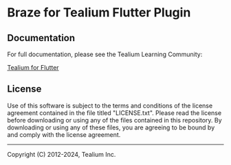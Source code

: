 # Braze for Tealium Flutter Plugin

## Documentation
For full documentation, please see the Tealium Learning Community:

[Tealium for Flutter](https://docs.tealium.com/platforms/flutter/)

## License

Use of this software is subject to the terms and conditions of the license agreement contained in the file titled "LICENSE.txt".  Please read the license before downloading or using any of the files contained in this repository. By downloading or using any of these files, you are agreeing to be bound by and comply with the license agreement.


---
Copyright (C) 2012-2024, Tealium Inc.
